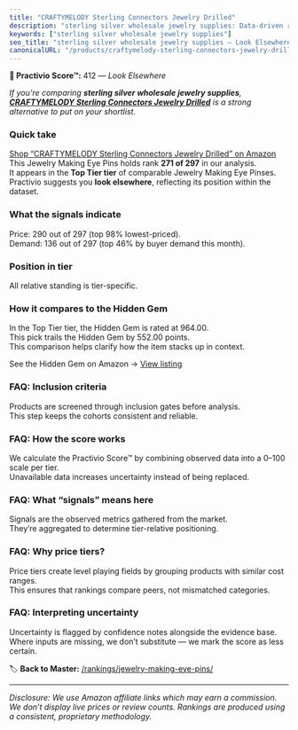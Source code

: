 ```yaml
---
title: "CRAFTYMELODY Sterling Connectors Jewelry Drilled"
description: "sterling silver wholesale jewelry supplies: Data-driven ranking using the Practivio Score™. Positioned by quality, value, demand, findability, momentum."
keywords: ["sterling silver wholesale jewelry supplies"]
seo_title: "sterling silver wholesale jewelry supplies — Look Elsewhere (2025)"
canonicalURL: "/products/craftymelody-sterling-connectors-jewelry-drilled-B0F24RQ5FG/"
---
```


**🚫 Practivio Score™:** 412 — _Look Elsewhere_


*If you're comparing **sterling silver wholesale jewelry supplies**, **[CRAFTYMELODY Sterling Connectors Jewelry Drilled](https://www.amazon.com/dp/B0F24RQ5FG?tag=practivio-20)** is a strong alternative to put on your shortlist.*
### Quick take
[Shop “CRAFTYMELODY Sterling Connectors Jewelry Drilled” on Amazon](https://www.amazon.com/dp/B0F24RQ5FG?tag=practivio-20)
This Jewelry Making Eye Pins holds rank **271 of 297** in our analysis.  
It appears in the **Top Tier tier** of comparable Jewelry Making Eye Pinses.  
Practivio suggests you **look elsewhere**, reflecting its position within the dataset.

### What the signals indicate
Price: 290 out of 297 (top 98% lowest-priced).  
Demand: 136 out of 297 (top 46% by buyer demand this month).

### Position in tier
All relative standing is tier-specific.

### How it compares to the Hidden Gem
In the Top Tier tier, the Hidden Gem is rated at 964.00.  
This pick trails the Hidden Gem by 552.00 points.  
This comparison helps clarify how the item stacks up in context.  

See the Hidden Gem on Amazon → [View listing](https://www.amazon.com/dp/B07543G29V?tag=practivio-20)

### FAQ: Inclusion criteria
Products are screened through inclusion gates before analysis.  
This step keeps the cohorts consistent and reliable.

### FAQ: How the score works
We calculate the Practivio Score™ by combining observed data into a 0–100 scale per tier.  
Unavailable data increases uncertainty instead of being replaced.

### FAQ: What “signals” means here
Signals are the observed metrics gathered from the market.  
They’re aggregated to determine tier-relative positioning.

### FAQ: Why price tiers?
Price tiers create level playing fields by grouping products with similar cost ranges.  
This ensures that rankings compare peers, not mismatched categories.

### FAQ: Interpreting uncertainty
Uncertainty is flagged by confidence notes alongside the evidence base.  
Where inputs are missing, we don’t substitute — we mark the score as less certain.


🏷️ **Back to Master:** [/rankings/jewelry-making-eye-pins/](/rankings/jewelry-making-eye-pins/)

---
_Disclosure: We use Amazon affiliate links which may earn a commission. We don’t display live prices or review counts. Rankings are produced using a consistent, proprietary methodology._
